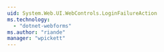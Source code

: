 ```yaml
---
uid: System.Web.UI.WebControls.LoginFailureAction
ms.technology: 
  - "dotnet-webforms"
ms.author: "riande"
manager: "wpickett"
---
```

